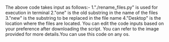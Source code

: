 The above code takes input as follows:-
1."./rename_files.py" is used for execution in terminal
2."one" is the old substring in the name of the files
3."new" is the substring to be replaced in the file name
4."Desktop" is the location where the files are located.
You can edit the code inputs based on your preference after downloading the script.
You can refer to the image provided for more details.You can use this code on any os.
